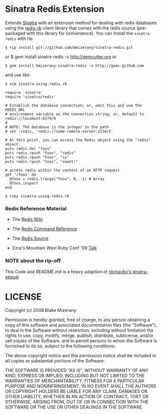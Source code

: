 Sinatra Redis Extension
========================

Extends [Sinatra](http://www.sinatrarb.com/) with an extension method for
dealing with redis databases using the [redis-rb](http://github.com/ezmobius/redis-rb) client library that
comes with the redis source (pre-packaged with this library for convenience).
You can Install the `sinatra-redis` with rip

    $ rip install git://github.com/bmizerany/sinatra-redis.git

or
    $ gem install sinatra-redis -s http://gemcutter.org
or

    $ gem install bmizerany-sinatra-redis -s http://gems.github.com

and use like:

    $ vim sinatra-using-redis.rb

    require 'sinatra'
    require 'sinatra/redis'

    # Establish the database connection; or, omit this and use the REDIS_URL
    # environment variable as the connection string; or, default to redis://locahost:6379/0
    #
    # NOTE: The database is the integer in the path
    # set :redis, 'redis://some-remote-server:1234/5' 

    # At this point, you can access the Redis object using the "redis" object:
    puts redis.del "foos"
    puts redis.rpush "foos", "redis"
    puts redis.rpush "foos", "is"
    puts redis.rpush "foos", "sweet!"

    # access redis within the context of an HTTP request
    get '/foos' do
      @foos = redis.lrange("foos", 0, -1) # Array
      @foos.inspect
    end

    $ ruby sinatra-using-redis.rb

### Redis Reference Material

  * The [Redis Wiki](http://code.google.com/p/redis/)

  * The [Redis Command Reference](http://code.google.com/p/redis/wiki/CommandReference)

  * The [Redis Source](http://github.com/antirez/redis)

  * Ezra's Mountain West Ruby Conf '09 [Talk](http://mwrc2009.confreaks.com/13-mar-2009-19-24-redis-key-value-nirvana-ezra-zygmuntowicz.html)

### NOTE about the rip-off

  This Code and README.md is a heavy adaption of [rtomayko's sinatra-sequel](http://github.com/rtomayko/sinatra-sequel/)

# LICENSE

Copyright (c) 2009 Blake Mizerany

Permission is hereby granted, free of charge, to any person
obtaining a copy of this software and associated documentation
files (the "Software"), to deal in the Software without
restriction, including without limitation the rights to use,
copy, modify, merge, publish, distribute, sublicense, and/or sell
copies of the Software, and to permit persons to whom the
Software is furnished to do so, subject to the following
conditions:

The above copyright notice and this permission notice shall be
included in all copies or substantial portions of the Software.

THE SOFTWARE IS PROVIDED "AS IS", WITHOUT WARRANTY OF ANY KIND,
EXPRESS OR IMPLIED, INCLUDING BUT NOT LIMITED TO THE WARRANTIES
OF MERCHANTABILITY, FITNESS FOR A PARTICULAR PURPOSE AND
NONINFRINGEMENT. IN NO EVENT SHALL THE AUTHORS OR COPYRIGHT
HOLDERS BE LIABLE FOR ANY CLAIM, DAMAGES OR OTHER LIABILITY,
WHETHER IN AN ACTION OF CONTRACT, TORT OR OTHERWISE, ARISING
FROM, OUT OF OR IN CONNECTION WITH THE SOFTWARE OR THE USE OR
OTHER DEALINGS IN THE SOFTWARE.
